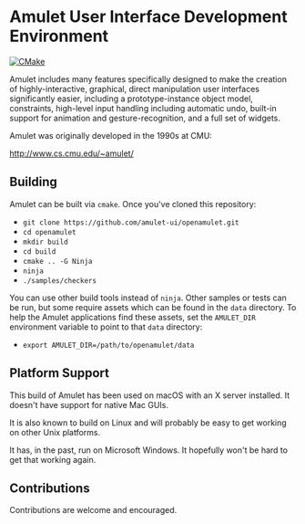 # Amulet User Interface Development Environment

[![CMake](https://github.com/ProgrammerArchaeology/openamulet/actions/workflows/build.yml/badge.svg)](https://github.com/ProgrammerArchaeology/openamulet/actions/)

Amulet includes many features specifically designed
to make the creation of highly-interactive, graphical,
direct manipulation user interfaces significantly easier,
including a prototype-instance object model, constraints,
high-level input handling including automatic undo,
built-in support for animation and gesture-recognition,
and a full set of widgets.

Amulet was originally developed in the 1990s at CMU:

http://www.cs.cmu.edu/~amulet/

## Building

Amulet can be built via `cmake`. Once you've cloned
this repository:

* `git clone https://github.com/amulet-ui/openamulet.git`
* `cd openamulet`
* `mkdir build`
* `cd build`
* `cmake .. -G Ninja`
* `ninja`
* `./samples/checkers`

You can use other build tools instead of `ninja`. Other
samples or tests can be run, but some require assets
which can be found in the `data` directory. To help
the Amulet applications find these assets, set the
`AMULET_DIR` environment variable to point to that
`data` directory:

* `export AMULET_DIR=/path/to/openamulet/data`

## Platform Support

This build of Amulet has been used on macOS with
an X server installed. It doesn't have support for
native Mac GUIs.

It is also known to build on Linux and will probably
be easy to get working on other Unix platforms.

It has, in the past, run on Microsoft Windows. It
hopefully won't be hard to get that working again.

## Contributions

Contributions are welcome and encouraged.

